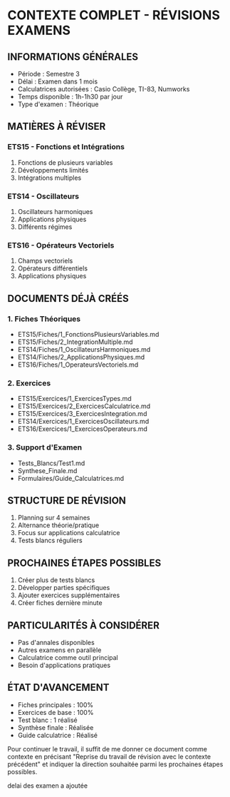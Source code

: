 # CONTEXTE COMPLET - RÉVISIONS EXAMENS

## INFORMATIONS GÉNÉRALES
- Période : Semestre 3
- Délai : Examen dans 1 mois
- Calculatrices autorisées : Casio Collège, TI-83, Numworks
- Temps disponible : 1h-1h30 par jour
- Type d'examen : Théorique

## MATIÈRES À RÉVISER

### ETS15 - Fonctions et Intégrations
1. Fonctions de plusieurs variables
2. Développements limités
3. Intégrations multiples

### ETS14 - Oscillateurs
1. Oscillateurs harmoniques
2. Applications physiques
3. Différents régimes

### ETS16 - Opérateurs Vectoriels
1. Champs vectoriels
2. Opérateurs différentiels
3. Applications physiques

## DOCUMENTS DÉJÀ CRÉÉS

### 1. Fiches Théoriques
- ETS15/Fiches/1_FonctionsPlusieursVariables.md
- ETS15/Fiches/2_IntegrationMultiple.md
- ETS14/Fiches/1_OscillateursHarmoniques.md
- ETS14/Fiches/2_ApplicationsPhysiques.md
- ETS16/Fiches/1_OperateursVectoriels.md

### 2. Exercices
- ETS15/Exercices/1_ExercicesTypes.md
- ETS15/Exercices/2_ExercicesCalculatrice.md
- ETS15/Exercices/3_ExercicesIntegration.md
- ETS14/Exercices/1_ExercicesOscillateurs.md
- ETS16/Exercices/1_ExercicesOperateurs.md

### 3. Support d'Examen
- Tests_Blancs/Test1.md
- Synthese_Finale.md
- Formulaires/Guide_Calculatrices.md

## STRUCTURE DE RÉVISION
1. Planning sur 4 semaines
2. Alternance théorie/pratique
3. Focus sur applications calculatrice
4. Tests blancs réguliers

## PROCHAINES ÉTAPES POSSIBLES
1. Créer plus de tests blancs
2. Développer parties spécifiques
3. Ajouter exercices supplémentaires
4. Créer fiches dernière minute

## PARTICULARITÉS À CONSIDÉRER
- Pas d'annales disponibles
- Autres examens en parallèle
- Calculatrice comme outil principal
- Besoin d'applications pratiques

## ÉTAT D'AVANCEMENT
- Fiches principales : 100%
- Exercices de base : 100%
- Test blanc : 1 réalisé
- Synthèse finale : Réalisée
- Guide calculatrice : Réalisé

Pour continuer le travail, il suffit de me donner ce document comme contexte en précisant "Reprise du travail de révision avec le contexte précédent" et indiquer la direction souhaitée parmi les prochaines étapes possibles. 


delai des examen a ajoutée 